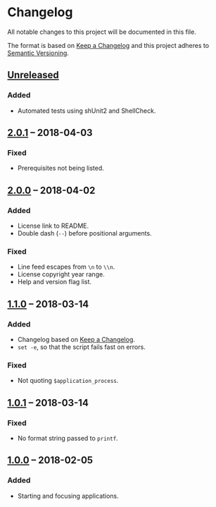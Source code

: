 Changelog
=========

All notable changes to this project will be documented in this file.

The format is based on [Keep a Changelog] and this project adheres to [Semantic
Versioning].


[Unreleased]
------------

### Added

- Automated tests using shUnit2 and ShellCheck.


[2.0.1] – 2018-04-03
--------------------

### Fixed

- Prerequisites not being listed.


[2.0.0] – 2018-04-02
--------------------

### Added

- License link to README.
- Double dash (`--`) before positional arguments.

### Fixed

- Line feed escapes from `\n` to `\\n`.
- License copyright year range.
- Help and version flag list.


[1.1.0] – 2018-03-14
--------------------

### Added

- Changelog based on [Keep a Changelog].
- `set -e`, so that the script fails fast on errors.

### Fixed

- Not quoting `$application_process`.


[1.0.1] – 2018-03-14
--------------------

### Fixed

- No format string passed to `printf`.


[1.0.0] – 2018-02-05
--------------------

### Added

- Starting and focusing applications.


[Keep a Changelog]: http://keepachangelog.com/en/1.0.0/
[Semantic Versioning]: http://semver.org/spec/v2.0.0.html
[Unreleased]:
  https://github.com/henrik-leppa/start-or-focus/compare/2.0.1...HEAD
[2.0.1]: https://github.com/henrik-leppa/start-or-focus/compare/2.0.0...2.0.1
[2.0.0]: https://github.com/henrik-leppa/start-or-focus/compare/1.1.0...2.0.0
[1.1.0]: https://github.com/henrik-leppa/start-or-focus/compare/1.0.1...1.1.0
[1.0.1]: https://github.com/henrik-leppa/start-or-focus/compare/1.0.0...1.0.1
[1.0.0]:
  https://github.com/henrik-leppa/start-or-focus/compare/26ba0fa2dc85059609fa88e4b52decf21796bf8d...1.0.0
